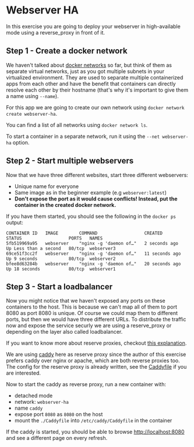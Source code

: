 # Webserver HA

In this exercise you are going to deploy your webserver in high-available mode using a reverse_proxy in front of it.

## Step 1 - Create a docker network

We haven't talked about [docker networks](https://docs.docker.com/network/) so far, but think of them as separate virtual networks, just as you got multiple subnets in your virtualized environment. They are used to separate multiple containerized apps from each other and have the benefit that containers can directly resolve each other by their hostname (that's why it's important to give them a name using `--name`).

For this app we are going to create our own network using `docker network create webserver-ha`.

You can find a list of all networks using `docker network ls`.

To start a container in a separate network, run it using the `--net webserver-ha` option.

## Step 2 - Start multiple webservers

Now that we have three different websites, start three different webservers:
- Unique name for everyone
- Same image as in the beginner example (e.g `webserver:latest`)
- **Don't expose the port as it would cause conflicts! Instead, put the container in the created docker network.**

If you have them started, you should see the following in the `docker ps` output:

```
CONTAINER ID   IMAGE        COMMAND                  CREATED          STATUS                  PORTS   NAMES
5fb519969a95   webserver    "nginx -g 'daemon of…"   2 seconds ago    Up Less than a second   80/tcp  webserver3
69ce51f3cc2f   webserver    "nginx -g 'daemon of…"   11 seconds ago   Up 9 seconds            80/tcp  webserver2
bfee8d63284b   webserver    "nginx -g 'daemon of…"   20 seconds ago   Up 18 seconds           80/tcp  webserver1
```

## Step 3 - Start a loadbalancer

Now you might notice that we haven't exposed any ports on these containers to the host. This is because we can't map all of them to port 8080 as port 8080 is unique. Of course we could map them to different ports, but then we would have three different URLs. To distribute the traffic now and expose the service securly we are using a reserve_proxy or depending on the layer also called loadbalancer.

If you want to know more about reserve proxies, checkout [this explanation](https://www.cloudflare.com/learning/cdn/glossary/reverse-proxy/).

We are using [caddy](https://caddyserver.com/) here as reserve proxy since the author of this exercise prefers caddy over nginx or apache, which are both reverse proxies too. The config for the reserve proxy is already written, see the [Caddyfile](./Caddyfile) if you are interested.

Now to start the caddy as reverse proxy, run a new container with:

- detached mode
- network: `webserver-ha`
- name `caddy`
- expose port `8080` as `8080` on the host
- mount the `./Caddyfile` into `/etc/caddy/Caddyfile` in the container

If the caddy is started, you should be able to browse [http://localhost:8080](http://localhost:8080) and see a different page on every refresh.
